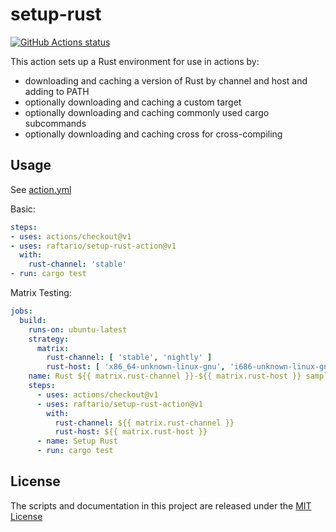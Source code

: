 # setup-rust

[![GitHub Actions status](https://github.com/raftario/setup-rust-action/workflows/Main%20workflow/badge.svg)](https://github.com/raftario/setup-rust-action/actions)

This action sets up a Rust environment for use in actions by:

- downloading and caching a version of Rust by channel and host and adding to PATH
- optionally downloading and caching a custom target
- optionally downloading and caching commonly used cargo subcommands
- optionally downloading and caching cross for cross-compiling

## Usage

See [action.yml](action.yml)

Basic:

```yaml
steps:
- uses: actions/checkout@v1
- uses: raftario/setup-rust-action@v1
  with:
    rust-channel: 'stable'
- run: cargo test
```

Matrix Testing:

```yaml
jobs:
  build:
    runs-on: ubuntu-latest
    strategy:
      matrix:
        rust-channel: [ 'stable', 'nightly' ]
        rust-host: [ 'x86_64-unknown-linux-gnu', 'i686-unknown-linux-gnu' ]
    name: Rust ${{ matrix.rust-channel }}-${{ matrix.rust-host }} sample
    steps:
      - uses: actions/checkout@v1
      - uses: raftario/setup-rust-action@v1
        with:
          rust-channel: ${{ matrix.rust-channel }}
          rust-host: ${{ matrix.rust-host }}
      - name: Setup Rust
      - run: cargo test
```

## License

The scripts and documentation in this project are released under the [MIT License](LICENSE)
